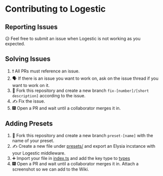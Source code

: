 # Contributing to Logestic

## Reporting Issues

😥 Feel free to submit an issue when Logestic is not working as you expected.

## Solving Issues

1. ❗ All PRs must reference an issue.
2. 🗣 If there is an issue you want to work on, ask on the issue thread if you want to work on it.
3. 🍴 Fork this repository and create a new branch `fix-[number]/[short description]` according to the issue.
4. ✍ Fix the issue.
6. 🎆 Open a PR and wait until a collaborator merges it in.

## Adding Presets

1. 🍴 Fork this repository and create a new branch `preset-[name]` with the name of your preset.
2. ✍ Create a new file under [presets/](./src/presets/) and export an Elysia incstance with your Logestic middleware.
3. ➕ Import your file in [index.ts](./src/presets/index.ts) and add the key type to [types](./src/types.ts)
4. 🎆 Open a PR and wait until a collaborator merges it in. Attach a screenshot so we can add to the Wiki.
